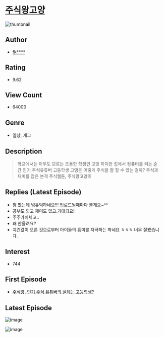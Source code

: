 # [주식왕고양](https://comic.naver.com/bestChallenge/list?titleId=792516)
![thumbnail](https://image-comic.pstatic.net/user_contents_data/challenge_comic/2022/03/19/thumbnail_202x164079dc19f_aca7_44e1_b576_8c48be81e76f_00000840.JPEG)

## Author
- [fk****](https://comic.naver.com/artistTitle?id=354612)

## Rating
- 9.62

## View Count
- 64000

## Genre
- 일상, 개그

## Description
> 학교에서는 아무도 모르는 조용한 학생인 고앵 하지만 집에서 컴퓨터를 켜는 순간 인기 주식유튜버 고등학생 고앵은 어떻게 주식을 잘 할 수 있는 걸까? 주식과 재미를 잡은 본격 주식웹툰, 주식왕고양이

## Replies (Latest Episode)
- 첨 봤는데 넘유익하네요!!! 업로드될때마다 볼게요~^^
- 공부도 되고 재미도 있고.기대되요!
- 주주가치체고..
- 왜 안올려요?
- 치킨값이 오른 것으로부터 아이들의 흥미를 자극하는 화네요 ㅎㅎㅎ 너무 잘봤습니다.

## Interest
- 744

## First Episode
- [주식왕, 인기 주식 유튜버의 실체는 고등학생?](https://comic.naver.com/bestChallenge/detail?titleId=792516&no=1)

## Latest Episode
![image](https://image-comic.pstatic.net/user_contents_data/challenge_comic/2022/05/01/354612/upload_3472665854907660596.jpeg)

![image](https://image-comic.pstatic.net/user_contents_data/challenge_comic/2022/05/01/354612/upload_7089848000632612402.jpeg)

